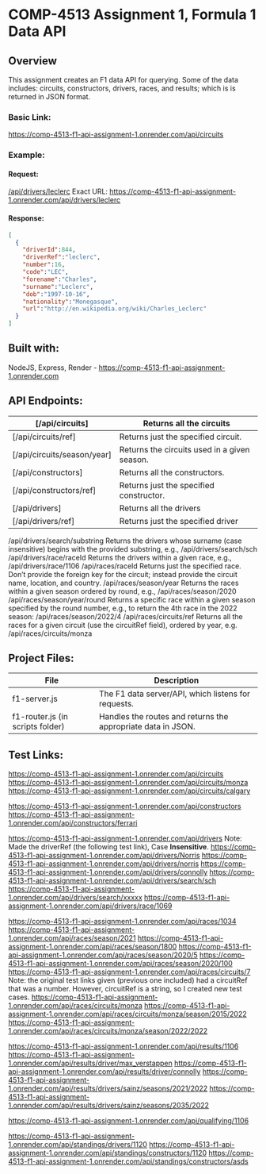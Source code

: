 # COMP-4513 Assignment 1, Formula 1 Data API

## Overview
This assignment creates an F1 data API for querying. Some of the data includes: circuits, constructors, drivers, races, and results; which is is returned in JSON format.

### Basic Link:
https://comp-4513-f1-api-assignment-1.onrender.com/api/circuits

### Example:

#### Request: 

[/api/drivers/leclerc](https://comp-4513-f1-api-assignment-1.onrender.com/api/drivers/leclerc)
Exact URL:
https://comp-4513-f1-api-assignment-1.onrender.com/api/drivers/leclerc 

#### Response:

```json
[
  {
    "driverId":844,
    "driverRef":"leclerc",
    "number":16,
    "code":"LEC",
    "forename":"Charles",
    "surname":"Leclerc",
    "dob":"1997-10-16",
    "nationality":"Monegasque",
    "url":"http://en.wikipedia.org/wiki/Charles_Leclerc"
  }
]
```

## Built with:
NodeJS, Express, Render - https://comp-4513-f1-api-assignment-1.onrender.com

## API Endpoints:

| [/api/circuits] | Returns all the circuits |
|---|---|
| [/api/circuits/ref] | Returns just the specified circuit. |
| [/api/circuits/season/year] | Returns the circuits used in a given season. |
| [/api/constructors] | Returns all the constructors. |
| [/api/constructors/ref] | Returns just the specified constructor.|
| [/api/drivers] | Returns all the drivers |
| [/api/drivers/ref] | Returns just the specified driver |
/api/drivers/search/substring
Returns the drivers whose surname (case insensitive) begins with the provided substring, e.g., /api/drivers/search/sch
/api/drivers/race/raceId
Returns the drivers within a given race, e.g., /api/drivers/race/1106
/api/races/raceId
Returns just the specified race. Don’t provide the foreign key for the circuit; instead provide the circuit name, location, and country.
/api/races/season/year
Returns the races within a given season ordered by round, e.g., /api/races/season/2020
/api/races/season/year/round
Returns a specific race within a given season specified by the round number, e.g., to return the 4th race in the 2022 season: /api/races/season/2022/4
/api/races/circuits/ref
Returns all the races for a given circuit (use the circuitRef field), ordered by year, e.g. /api/races/circuits/monza


## Project Files:

| File | Description |
|---|---|
| f1-server.js | The F1 data server/API, which listens for requests. |
| f1-router.js (in scripts folder) | Handles the routes and returns the appropriate data in JSON.|

## Test Links:
https://comp-4513-f1-api-assignment-1.onrender.com/api/circuits
https://comp-4513-f1-api-assignment-1.onrender.com/api/circuits/monza
https://comp-4513-f1-api-assignment-1.onrender.com/api/circuits/calgary

https://comp-4513-f1-api-assignment-1.onrender.com/api/constructors
https://comp-4513-f1-api-assignment-1.onrender.com/api/constructors/ferrari

https://comp-4513-f1-api-assignment-1.onrender.com/api/drivers
Note: Made the driverRef (the following test link), Case **Insensitive**.
https://comp-4513-f1-api-assignment-1.onrender.com/api/drivers/Norris
https://comp-4513-f1-api-assignment-1.onrender.com/api/drivers/norris
https://comp-4513-f1-api-assignment-1.onrender.com/api/drivers/connolly
https://comp-4513-f1-api-assignment-1.onrender.com/api/drivers/search/sch
https://comp-4513-f1-api-assignment-1.onrender.com/api/drivers/search/xxxxx
https://comp-4513-f1-api-assignment-1.onrender.com/api/drivers/race/1069

https://comp-4513-f1-api-assignment-1.onrender.com/api/races/1034
https://comp-4513-f1-api-assignment-1.onrender.com/api/races/season/2021
https://comp-4513-f1-api-assignment-1.onrender.com/api/races/season/1800
https://comp-4513-f1-api-assignment-1.onrender.com/api/races/season/2020/5
https://comp-4513-f1-api-assignment-1.onrender.com/api/races/season/2020/100
https://comp-4513-f1-api-assignment-1.onrender.com/api/races/circuits/7
Note: the original test links given (previous one included) had a circuitRef that was a number. However, circuitRef is a string, so I created new test cases.
https://comp-4513-f1-api-assignment-1.onrender.com/api/races/circuits/monza
https://comp-4513-f1-api-assignment-1.onrender.com/api/races/circuits/monza/season/2015/2022
https://comp-4513-f1-api-assignment-1.onrender.com/api/races/circuits/monza/season/2022/2022

https://comp-4513-f1-api-assignment-1.onrender.com/api/results/1106
https://comp-4513-f1-api-assignment-1.onrender.com/api/results/driver/max_verstappen
https://comp-4513-f1-api-assignment-1.onrender.com/api/results/driver/connolly
https://comp-4513-f1-api-assignment-1.onrender.com/api/results/drivers/sainz/seasons/2021/2022
https://comp-4513-f1-api-assignment-1.onrender.com/api/results/drivers/sainz/seasons/2035/2022

https://comp-4513-f1-api-assignment-1.onrender.com/api/qualifying/1106

https://comp-4513-f1-api-assignment-1.onrender.com/api/standings/drivers/1120
https://comp-4513-f1-api-assignment-1.onrender.com/api/standings/constructors/1120
https://comp-4513-f1-api-assignment-1.onrender.com/api/standings/constructors/asds
